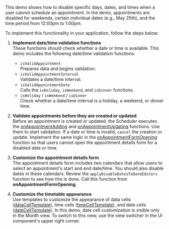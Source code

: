 This demo shows how to disable specific days, dates, and times when a user cannot schedule an appointment. In the demo, appointments are disabled for weekends, certain individual dates (e.g., May 25th), and the time period from 12:00pm to 1:00pm.

To implement this functionality in your application, follow the steps below:

1. **Implement date/time validation functions**         
These functions should check whether a date or time is available. This demo includes the following date/time validation functions:

    - `isValidAppointment`          
    Prepares data and begins validation.
    - `isValidAppointmentInterval`      
    Validates a date/time interval.
    - `isValidAppointmentDate`      
    Calls the `isHoliday`, `isWeekend`, and `isDinner` functions.
    - `isHoliday` / `isWeekend` / `isDinner`        
    Check whether a date/time interval is a holiday, a weekend, or dinner time.

1. **Validate appointments before they are created or updated**         
Before an appointment is created or updated, the Scheduler executes the [onAppointmentAdding][0] and [onAppointmentUpdating][1] functions. Use them to start validation. If a date or time is invalid, `cancel` the creation or update. Implement the same logic in the [onAppointmentFormOpening][2] function so that users cannot open the appointment details form for a disabled date or time.

1. **Customize the appointment details form**           
The appointment details form includes two calendars that allow users to select an appointment's start and end date/time. You should also disable dates in these calendars. Review the `applyDisableDatesToDateEditors` function to see how this is done. Call this function from **onAppointmentFormOpening**.

1. **Customize the timetable appearance**       
Use templates to customize the appearance of data cells ([dataCellTemplate][3]), time cells ([timeCellTemplate][4]), and date cells ([dateCellTemplate][5]). In this demo, date cell customization is visible only in the Month view. To switch to this view, use the view switcher in the UI component's upper right corner.

[0]: /Documentation/ApiReference/UI_Components/dxScheduler/Configuration/#onAppointmentAdding
[1]: /Documentation/ApiReference/UI_Components/dxScheduler/Configuration/#onAppointmentUpdating
[2]: /Documentation/ApiReference/UI_Components/dxScheduler/Configuration/#onAppointmentFormOpening
[3]: /Documentation/ApiReference/UI_Components/dxScheduler/Configuration/#dataCellTemplate
[4]: /Documentation/ApiReference/UI_Components/dxScheduler/Configuration/#timeCellTemplate
[5]: /Documentation/ApiReference/UI_Components/dxScheduler/Configuration/#dateCellTemplate
